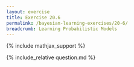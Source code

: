```yaml
---
layout: exercise
title: Exercise 20.6
permalink: /bayesian-learning-exercises/20-6/
breadcrumb: Learning Probabilistic Models
---
```


{% include mathjax_support %}

<div><i class="arrow-up" data-chapter="bayesian-learning-exercises" data-exercise="ex_6" data-rating="0"></i></div>
{% include_relative question.md %}
